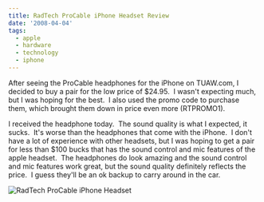 ```yaml
---
title: RadTech ProCable iPhone Headset Review
date: '2008-04-04'
tags:
  - apple
  - hardware
  - technology
  - iphone
---
```


After seeing the ProCable headphones for the iPhone on TUAW.com, I decided to buy a pair for the low price of $24.95.  I wasn't expecting much, but I was hoping for the best.  I also used the promo code to purchase them, which brought them down in price even more (RTPROMO1).

I received the headphone today.  The sound quality is what I expected, it sucks.  It's worse than the headphones that come with the iPhone.  I don't have a lot of experience with other headsets, but I was hoping to get a pair for less than $100 bucks that has the sound control and mic features of the apple headset.  The headphones do look amazing and the sound control and mic features work great, but the sound quality definitely reflects the price.  I guess they'll be an ok backup to carry around in the car.

![RadTech ProCable iPhone Headset](https://www.radtech.us/images/Products/ProCable/Headset/btyProduct4.jpg)
